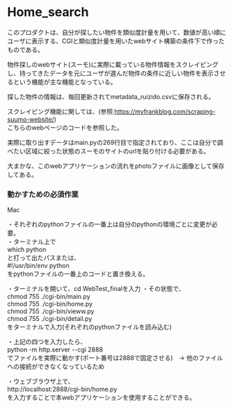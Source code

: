# Home_search

このプロダクトは、自分が探したい物件を類似度計量を用いて、数値が高い順にユーザに表示する、CGIと類似度計量を用いたwebサイト構築の条件下で作ったものである。

物件探しのwebサイト(スーモ)に実際に載っている物件情報をスクレイピングし、持ってきたデータを元にユーザが選んだ物件の条件に近しい物件を表示させるという機能が主な機能となっている。

探した物件の情報は、毎回更新されてmetadata_ruizido.csvに保存される。

スクレイピング機能に関しては、(参照:https://myfrankblog.com/scraping-suumo-website/)
<br>こちらのwebページのコードを参照した。

実際に取り出すデータはmain.pyの269行目で指定されており、ここは自分で調べたい区域に絞った状態のスーモのサイトのurlを貼り付ける必要がある。

大まかな、このwebアプリケーションの流れをphotoファイルに画像として保存してある。

### 動かすための必須作業

Mac

・それぞれのpythonファイルの一番上は自分のpythonの環境ごとに変更が必要。<br>
・ターミナル上で<br>
  which python<br>
  と打って出たパスまたは、<br>
  #!/usr/bin/env python<br>
  をpythonファイルの一番上のコードと置き換える。

・ターミナルを開いて、cd WebTest_finalを入力
・その状態で、<br>
  chmod 755 ./cgi-bin/main.py<br>
  chmod 755 ./cgi-bin/home.py<br>
  chmod 755 ./cgi-bin/vieww.py<br>
  chmod 755 ./cgi-bin/detail.py<br>
  をターミナルで入力(それぞれのpythonファイルを読み込む)
  
・上記の四つを入力したら、<br>
  python -m http.server --cgi 2888<br>
  でファイルを実際に動かす(ポート番号は2888で固定させる)　→ 他のファイルへの接続ができなくなっているため
  
・ウェブブラウザ上で、<br>
  http://localhost:2888/cgi-bin/home.py<br>
  を入力することで本webアプリケーションを使用することができる。

